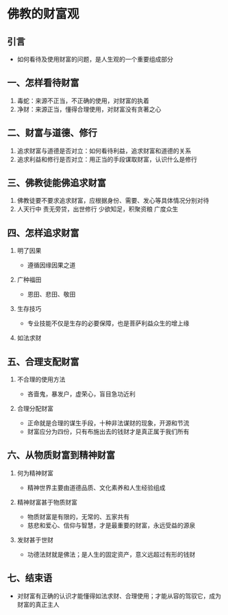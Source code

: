 # 佛教的财富观

## 引言

- 如何看待及使用财富的问题，是人生观的一个重要组成部分

## 一、怎样看待财富

1. 毒蛇：来源不正当，不正确的使用，对财富的执着
2. 净财：来源正当，懂得合理使用，对财富没有贪著之心

## 二、财富与道德、修行

1. 追求财富与道德是否对立：如何看待利益，追求财富和道德的关系
2. 追求利益和修行是否对立：用正当的手段谋取财富，认识什么是修行

## 三、佛教徒能佛追求财富

1. 佛教徒要不要求追求财富，应根据身份、需要、发心等具体情况分别对待
2. 人天行中 责无旁贷，出世修行 少欲知足，积聚资粮 广度众生

## 四、怎样追求财富

1. 明了因果

   - 遵循因缘因果之道

2. 广种福田

   - 恩田、悲田、敬田

3. 生存技巧

   - 专业技能不仅是生存的必要保障，也是菩萨利益众生的增上缘

4. 如法求财

## 五、合理支配财富

1. 不合理的使用方法

   - 吝啬鬼，暴发户，虚荣心，盲目急功近利

2. 合理分配财富

   - 正命就是合理的谋生手段，十种非法谋财的现象，开源和节流
   - 财富应分为四份，只有布施出去的钱财才是真正属于我们所有

## 六、从物质财富到精神财富

1. 何为精神财富

   - 精神世界主要由道德品质、文化素养和人生经验组成

2. 精神财富甚于物质财富

   - 物质财富是有限的，无常的、五家共有
   - 慈悲和爱心、信仰与智慧，才是最重要的财富，永远受益的源泉

3. 发财甚于世财

   - 功德法财就是佛法；是人生的固定资产，意义远超过有形的钱财

## 七、结束语

- 对财富有正确的认识才能懂得如法求财、合理使用；才能从容的驾驭它，成为财富的真正主人

